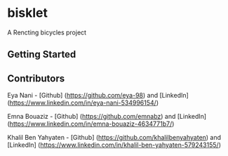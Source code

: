 # bisklet

A Rencting bicycles project 

## Getting Started


## Contributors
Eya Nani - [Github] (https://github.com/eya-98) and [LinkedIn] (https://www.linkedin.com/in/eya-nani-534996154/)

Emna Bouaziz - [Github] (https://github.com/emnabz) and [LinkedIn] (https://www.linkedin.com/in/emna-bouaziz-4634771b7/)

Khalil Ben Yahyaten  - [Github] (https://github.com/khalilbenyahyaten) and [LinkedIn] (https://www.linkedin.com/in/khalil-ben-yahyaten-579243155/)



